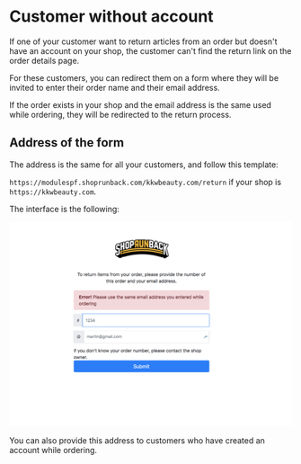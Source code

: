 # Customer without account

If one of your customer want to return articles from an order but doesn't have an account on your shop, the customer can't find the return link on the order details page.

For these customers, you can redirect them on a form where they will be invited to enter their order name and their email address.

If the order exists in your shop and the email address is the same used while ordering, they will be redirected to the return process.

## Address of the form

The address is the same for all your customers, and follow this template:

`https://modulespf.shoprunback.com/kkwbeauty.com/return` if your shop is `https://kkwbeauty.com`.

The interface is the following:

![account](images/shopify/interface.png)

<aside class="notice">
  You can also provide this address to customers who have created an account while ordering.
</aside>